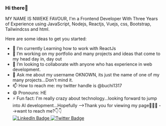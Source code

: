 ### Hi there👋
MY NAME IS NWEKE FAVOUR, I'm a Frontend Developer With Three Years of Experience using JavaScript, Nodejs, Reactjs, Vuejs, css, Bootstrap, Tailwindcss and html.

<!--
**Oknown15/Oknown15** is a ✨ _special_ ✨ repository because its `README.md` (this file) appears on your GitHub profile-->
Here are some ideas to get you started:

- 🔭 I’m currently Learning how to work with ReactJs 
- 🌱 I’m  working on my portfolio and many projects and ideas that come to my head day in, day out
- 👯 I’m looking to collaborate with anyone who has experience in web development.
- 💬 Ask me about my username OKNOWN, its just the name of one of my many projects...Don't mind it.
- 📫 How to reach me: my twitter handle is @buchi1317
- 😄 Pronouns: HE
- ⚡ Fun fact: I'm really crazy about technology...looking forward to jump into AI development...Hopefully
-->Thank you for viewing my page🤲🙏🙏
-->want to reach me?👇👇
  <div id="badges">
    <a href="https://www.linkedin.com/in/favour-nweke-42209425a/">
      <img src="https://img.shields.io/badge/LinkedIn-blue?style=for-the-badge&logo=linkedin&logoColor=white" alt="LinkedIn Badge"/>
    </a>
    <a href="https://x.com/Nweke_19">
      <img src="https://img.shields.io/badge/Twitter-blue?style=for-the-badge&logo=twitter&logoColor=white" alt="Twitter Badge"/>
    </a>
  </div>
